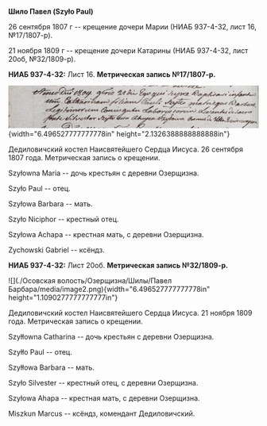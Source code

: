 **Шило Павел (Szyło Paul)**

26 сентября 1807 г -- крещение дочери Марии (НИАБ 937-4-32, лист 16,
№17/1807-р).

21 ноября 1809 г -- крещение дочери Катарины (НИАБ 937-4-32, лист 20об,
№32/1809-р).

**НИАБ 937-4-32:** Лист 16. **Метрическая запись №17/1807-р.**

![](./media/6fc9eb7af6fa063026ca40567468337d40368e65.png){width="6.496527777777778in"
height="2.1326388888888888in"}

Дедиловичский костел Наисвятейшего Сердца Иисуса. 26 сентября 1807 года.
Метрическая запись о крещении.

Szyłowna Maria -- дочь крестьян с деревни Озерщизна.

Szyło Paul -- отец.

Szyłowa Barbara -- мать.

Szyło Niciphor -- крестный отец.

Szyłowa Achapa -- крестная мать, с деревни Озерщизна.

Zychowski Gabriel -- ксёндз.

**НИАБ 937-4-32:** Лист 20об. **Метрическая запись №32/1809-р.**

![](./Осовская волость/Озерщизна/Шилы/Павел Барбара/media/image2.png){width="6.496527777777778in"
height="1.1090277777777777in"}

Дедиловичский костел Наисвятейшего Сердца Иисуса. 21 ноября 1809 года.
Метрическая запись о крещении.

Szyłłowna Catharina -- дочь крестьян с деревни Озерщизна.

Szyłło Paul -- отец.

Szyłłowa Barbara -- мать.

Szyło Silvester -- крестный отец, с деревни Озерщизна.

Szyłowa Ahapa -- крестная мать, с деревни Озерщизна.

Miszkun Marcus -- ксёндз, комендант Дедиловичский.
